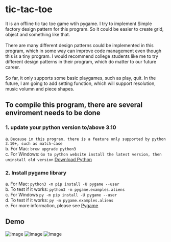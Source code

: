 # tic-tac-toe
It is an offline tic tac toe game wtih pygame.
I try to implement Simple factory design pattern for this program. So it could be easier to create grid, object and something like that. <br />  <br />
There are many different design patterns could be implemented in this program, which in some way can improve code management even though this is a tiny program.
I would recommend college students like me to try different design patterns in their program, which do matter to our future career.  <br />  <br />
So far, it only supports some basic playgames, such as play, quit. In the future, I am going to add setting function, which will support resolution, music volumn and piece shapes.

## To compile this program, there are several enviroment needs to be done
### 1. update your python version to/above 3.10
a. 
    `
        Because in this program, there is a feature only supported by python 3.10+, such as match-case
    `
    <br />
b.
    For Mac:
    `
        brew upgrade python3
    `
    <br />
c.
    For Windows:
    `
        Go to python website install the latest version, then uninstall old version
    ` [Download Python](https://www.python.org/)
### 2. Install pygame library
a. For Mac: `python3 -m pip install -U pygame --user` <br />
b. To test if it works: `python3 -m pygame.examples.aliens`<br />
c. For Windows `py -m pip install -U pygame --user` <br />
d. To test if it works: `py -m pygame.examples.aliens`<br />
e. For more information, please see [Pygame](https://www.pygame.org/wiki/GettingStarted)
## Demo
![image](https://user-images.githubusercontent.com/44144703/232264466-7f6d5532-fcc1-4cd8-aeb7-3a28ca5f0bb9.png)
![image](https://user-images.githubusercontent.com/44144703/232264483-3505c343-f4b8-4e66-ab0a-dd8d7ec0b6e9.png)
![image](https://user-images.githubusercontent.com/44144703/232264489-7f353979-cf9b-41c7-95f5-56708bed0677.png)

